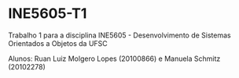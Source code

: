 # INE5605-T1
Trabalho 1 para a disciplina INE5605 - Desenvolvimento de Sistemas Orientados a Objetos da UFSC

Alunos: Ruan Luiz Molgero Lopes (20100866) e Manuela Schmitz (20102278)
